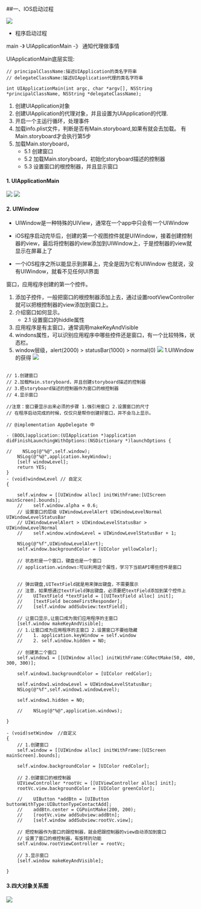 ##一、IOS启动过程

![](./ios-start.png)
- 程序启动过程

main -》 UIApplicationMain -》 通知代理做事情


UIApplicationMain底层实现:
```objc
// principalClassName:描述UIApplication的类名字符串
// delegateClassName:描述UIApplication代理的类名字符串

int UIApplicationMain(int argc, char *argv[], NSString *principalClassName, NSString *delegateClassName);
```
1. 创建UIApplication对象
2. 创建UIApplication的代理对象，并且设置为UIApplication的代理.
3. 开启一个主运行循环，处理事件
4. 加载info.plist文件，判断是否有Main.storyboard,如果有就会去加载。
有Main.storyboard才会执行第5步
5. 加载Main.storyboard，
    - 5.1 创建窗口
    - 5.2 加载Main.storyboard，初始化storyboard描述的控制器
    - 5.3 设置窗口的根控制器，并且显示窗口

#### 1. UIApplicationMain
![](./UIApplicationMain.png)
![](./UIApplicationMain2.png)


#### 2. UIWindow
-  UIWindow是一种特殊的UIView，通常在一个app中只会有一个UIWindow

- iOS程序启动完毕后，创建的第一个视图控件就是UIWindow，接着创建控制器的view，最后将控制器的view添加到UIWindow上，于是控制器的view就显示在屏幕上了

- 一个iOS程序之所以能显示到屏幕上，完全是因为它有UIWindow
    也就说，没有UIWindow，就看不见任何UI界面

窗口，应用程序创建的第一个控件。
1. 添加子控件，一般把窗口的根控制器添加上去，通过设置rootViewController就可以把根控制器的view添加到窗口上。
2. 介绍窗口如何显示。
    - 2.1 设置窗口的hiddle属性
3. 应用程序是有主窗口，通常调用makeKeyAndVisible
4. windons属性，可以识别应用程序中哪些控件还是窗口，有一个比较特殊，状态栏。
5. window层级，alert(2000) > statusBar(1000) > normal(0)
![](./UIWindow1.png)
1.UIWindow的获得
![](./UIWindow2.png)

```objc

// 1.创建窗口
// 2.加载Main.storyboard，并且创建storyboard描述的控制器
// 3.把storyboard描述的控制器作为窗口的根控制器
// 4.显示窗口

//注意：窗口要显示出来必须的步骤 1.强引用窗口 2.设置窗口的尺寸
// 在程序启动完成的时候，仅仅只是帮你创建好窗口，并不会马上显示。

// @implementation AppDelegate 中

- (BOOL)application:(UIApplication *)application didFinishLaunchingWithOptions:(NSDictionary *)launchOptions {

//    NSLog(@"%@",self.window);
    NSLog(@"%@",application.keyWindow);
    [self windowLevel];
    return YES;
}
- (void)windowLevel // 自定义
{

    self.window = [[UIWindow alloc] initWithFrame:[UIScreen mainScreen].bounds];
    //    self.window.alpha = 0.6;
    // 设置窗口的层级 UIWindowLevelAlert UIWindowLevelNormal UIWindowLevelStatusBar
    // UIWindowLevelAlert > UIWindowLevelStatusBar > UIWindowLevelNormal
    //    self.window.windowLevel = UIWindowLevelStatusBar + 1;

    NSLog(@"%f",UIWindowLevelAlert);
    self.window.backgroundColor = [UIColor yellowColor];

    // 状态栏是一个窗口，键盘也是一个窗口
    // application.windows:可以利用这个属性，学习下当前API哪些控件是窗口


    // 弹出键盘,UITextField就是用来弹出键盘，不需要展示
    // 注意，如果想通过textField弹出键盘，必须要把textField添加到某个控件上
    //    UITextField *textField = [[UITextField alloc] init];
    //    [textField becomeFirstResponder];
    //    [self.window addSubview:textField];

    // 让窗口显示,让窗口成为我们应用程序的主窗口
    [self.window makeKeyAndVisible];
    // 1.让窗口成为应用程序的主窗口 2.设置窗口不要给隐藏
    //    1. application.keyWindow = self.window
    //    2. self.window.hidden = NO;

    // 创建第二个窗口
    self.window1 = [[UIWindow alloc] initWithFrame:CGRectMake(50, 400, 300, 300)];

    self.window1.backgroundColor = [UIColor redColor];

    self.window1.windowLevel = UIWindowLevelStatusBar;
    NSLog(@"%f",self.window1.windowLevel);

    self.window1.hidden = NO;

    //    NSLog(@"%@",application.windows);

}

- (void)setWindow  //自定义
{
    // 1.创建窗口
    self.window = [[UIWindow alloc] initWithFrame:[UIScreen mainScreen].bounds];

    self.window.backgroundColor = [UIColor redColor];

    // 2.创建窗口的根控制器
    UIViewController *rootVc = [[UIViewController alloc] init];
    rootVc.view.backgroundColor = [UIColor greenColor];

    //    UIButton *addBtn = [UIButton buttonWithType:UIButtonTypeContactAdd];
    //    addBtn.center = CGPointMake(200, 200);
    //    [rootVc.view addSubview:addBtn];
    //    [self.window addSubview:rootVc.view];

    // 把控制器作为窗口的跟控制器，就会把跟控制器的view自动添加到窗口
    // 设置了窗口的根控制器，有旋转的功能
    self.window.rootViewController = rootVc;

    // 3.显示窗口
    [self.window makeKeyAndVisible];

}
```
#### 3.四大对象关系图
![](./relation.png)

